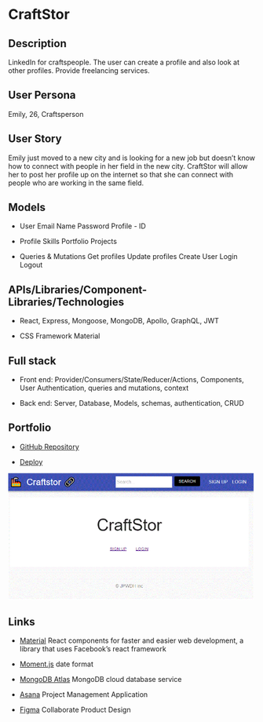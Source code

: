 # CraftStor


## Description

LinkedIn for craftspeople. The user can create a profile and also look at other profiles. Provide freelancing services. 


## User Persona
Emily, 26, Craftsperson

## User Story
Emily just moved to a new city and is looking for a new job but doesn’t know how to connect with people in her field in the new city. CraftStor will allow her to post her profile up on the internet so that she can connect with people who are working in the same field.

## Models

* User
	Email
	Name
	Password
	Profile - ID

* Profile
	Skills
	Portfolio
	Projects

* Queries & Mutations
    Get profiles
    Update profiles
    Create User
    Login
    Logout
    
    
## APIs/Libraries/Component-Libraries/Technologies

* React, Express, Mongoose, MongoDB, Apollo, GraphQL, JWT

* CSS Framework
Material
    
   
## Full stack

* Front end: Provider/Consumers/State/Reducer/Actions, Components, User Authentication, queries and mutations, context

* Back end: Server, Database, Models, schemas, authentication, CRUD
   
   
## Portfolio

* [GitHub Repository](https://github.com/jlamonade/craftstor)

* [Deploy](https://craftstor.herokuapp.com/)

<img src="./images/main.gif" width="500" />

    
## Links

* [Material](https://material-ui.com/) React components for faster and easier web development, a library that uses Facebook’s react framework

* [Moment.js](https://momentjs.com/) date format

* [MongoDB Atlas](https://www.mongodb.com/cloud/atlas) MongoDB cloud database service

* [Asana](https://www.asana.com) Project Management Application

* [Figma](https://www.figma.com) Collaborate Product Design